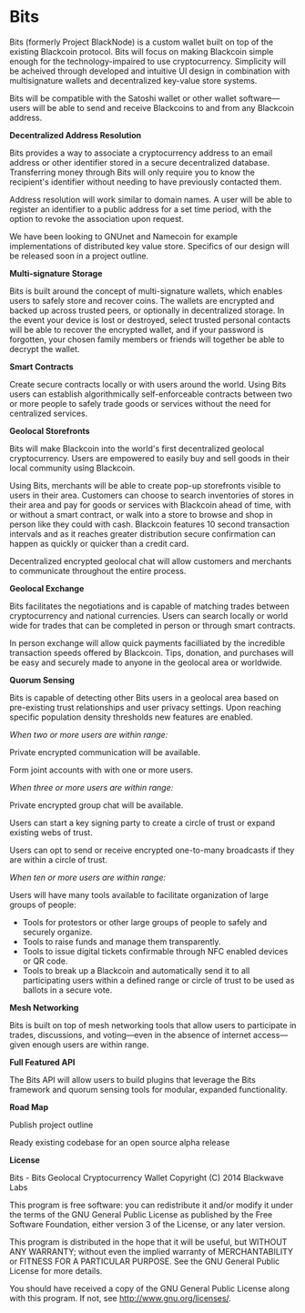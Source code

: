 Bits
====

Bits (formerly Project BlackNode) is a custom wallet built on top of the existing Blackcoin protocol. Bits will focus on making Blackcoin simple enough for the technology-impaired to use cryptocurrency. Simplicity will be acheived through developed and intuitive UI design in combination with multisignature wallets and decentralized key-value store systems. 

Bits will be compatible with the Satoshi wallet or other wallet software—users will be able to send and receive Blackcoins to and from any Blackcoin address.

**Decentralized Address Resolution**

Bits provides a way to associate a cryptocurrency address to an email address or other identifier stored in a secure decentralized database. Transferring money through Bits will only require you to know the recipient's identifier without needing to have previously contacted them.

Address resolution will work similar to domain names. A user will be able to register an identifier to a public address for a set time period, with the option to revoke the association upon request.

We have been looking to GNUnet and Namecoin for example implementations of distributed key value store. Specifics of our design will be released soon in a project outline.

**Multi-signature Storage**

Bits is built around the concept of multi-signature wallets, which enables users to safely store and recover coins. The wallets are encrypted and backed up across trusted peers, or optionally in decentralized storage. In the event your device is lost or destroyed, select trusted personal contacts will be able to recover the encrypted wallet, and if your password is forgotten, your chosen family members or friends will together be able to decrypt the wallet.

**Smart Contracts**

Create secure contracts locally or with users around the world. Using Bits users can establish algorithmically self-enforceable contracts between two or more people to safely trade goods or services without the need for centralized services.

**Geolocal Storefronts**

Bits will make Blackcoin into the world's first decentralized geolocal cryptocurrency. Users are empowered to easily buy and sell goods in their local community using Blackcoin.

Using Bits, merchants will be able to create pop-up storefronts visible to users in their area. Customers can choose to search inventories of stores in their area and pay for goods or services with Blackcoin ahead of time, with or without a smart contract, or walk into a store to browse and shop in person like they could with cash. Blackcoin features 10 second transaction intervals and as it reaches greater distribution secure confirmation can happen as quickly or quicker than a credit card.

Decentralized encrypted geolocal chat will allow customers and merchants to communicate throughout the entire process.

**Geolocal Exchange**

Bits facilitates the negotiations and is capable of matching trades between cryptocurrency and national currencies. Users can search locally or world wide for trades that can be completed in person or through smart contracts.

In person exchange will allow quick payments facilliated by the incredible transaction speeds offered by Blackcoin. Tips, donation, and purchases will be easy and securely made to anyone in the geolocal area or worldwide.

**Quorum Sensing**

Bits is capable of detecting other Bits users in a geolocal area based on pre-existing trust relationships and user privacy settings. Upon reaching specific population density thresholds new features are enabled.

*When two or more users are within range:*

Private encrypted communication will be available.

Form joint accounts with with one or more users.

*When three or more users are within range:*

Private encrypted group chat will be available.

Users can start a key signing party to create a circle of trust or expand existing webs of trust.

Users can opt to send or receive encrypted one-to-many broadcasts if they are within a circle of trust.

*When ten or more users are within range:*

Users will have many tools available to facilitate organization of large groups of people:

  * Tools for protestors or other large groups of people to safely and securely organize.
  * Tools to raise funds and manage them transparently.
  * Tools to issue digital tickets confirmable through NFC enabled devices or QR code.
  * Tools to break up a Blackcoin and automatically send it to all participating users within a defined range or circle of trust to be used as ballots in a secure vote.

**Mesh Networking**

Bits is built on top of mesh networking tools that allow users to participate in trades, discussions, and voting—even in the absence of internet access—given enough users are within range.

**Full Featured API**

The Bits API will allow users to build plugins that leverage the Bits framework and quorum sensing tools for modular, expanded functionality.

**Road Map**

Publish project outline

Ready existing codebase for an open source alpha release

**License**

Bits - Bits Geolocal Cryptocurrency Wallet
Copyright (C) 2014 Blackwave Labs

This program is free software: you can redistribute it and/or modify
it under the terms of the GNU General Public License as published by
the Free Software Foundation, either version 3 of the License, or
any later version.

This program is distributed in the hope that it will be useful,
but WITHOUT ANY WARRANTY; without even the implied warranty of
MERCHANTABILITY or FITNESS FOR A PARTICULAR PURPOSE.  See the
GNU General Public License for more details.

You should have received a copy of the GNU General Public License
along with this program.  If not, see <http://www.gnu.org/licenses/>.
